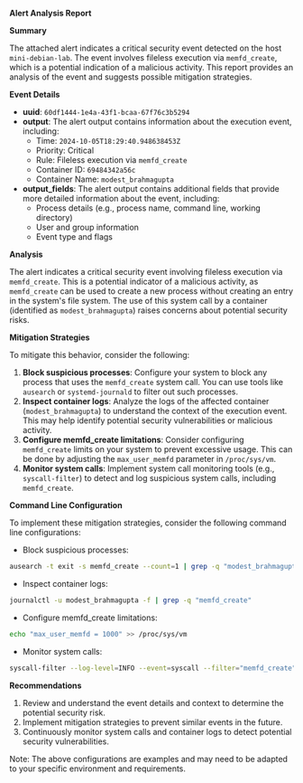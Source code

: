 **Alert Analysis Report**

**Summary**

The attached alert indicates a critical security event detected on the host `mini-debian-lab`. The event involves fileless execution via `memfd_create`, which is a potential indication of a malicious activity. This report provides an analysis of the event and suggests possible mitigation strategies.

**Event Details**

* **uuid**: `60df1444-1e4a-43f1-bcaa-67f76c3b5294`
* **output**: The alert output contains information about the execution event, including:
	+ Time: `2024-10-05T18:29:40.948638453Z`
	+ Priority: Critical
	+ Rule: Fileless execution via `memfd_create`
	+ Container ID: `69484342a56c`
	+ Container Name: `modest_brahmagupta`
* **output_fields**: The alert output contains additional fields that provide more detailed information about the event, including:
	+ Process details (e.g., process name, command line, working directory)
	+ User and group information
	+ Event type and flags

**Analysis**

The alert indicates a critical security event involving fileless execution via `memfd_create`. This is a potential indicator of a malicious activity, as `memfd_create` can be used to create a new process without creating an entry in the system's file system. The use of this system call by a container (identified as `modest_brahmagupta`) raises concerns about potential security risks.

**Mitigation Strategies**

To mitigate this behavior, consider the following:

1. **Block suspicious processes**: Configure your system to block any process that uses the `memfd_create` system call. You can use tools like `ausearch` or `systemd-journald` to filter out such processes.
2. **Inspect container logs**: Analyze the logs of the affected container (`modest_brahmagupta`) to understand the context of the execution event. This may help identify potential security vulnerabilities or malicious activity.
3. **Configure memfd_create limitations**: Consider configuring `memfd_create` limits on your system to prevent excessive usage. This can be done by adjusting the `max_user_memfd` parameter in `/proc/sys/vm`.
4. **Monitor system calls**: Implement system call monitoring tools (e.g., `syscall-filter`) to detect and log suspicious system calls, including `memfd_create`.

**Command Line Configuration**

To implement these mitigation strategies, consider the following command line configurations:

* Block suspicious processes:
```bash
ausearch -t exit -s memfd_create --count=1 | grep -q "modest_brahmagupta" && echo "Blocked process"
```
* Inspect container logs:
```bash
journalctl -u modest_brahmagupta -f | grep -q "memfd_create"
```
* Configure memfd_create limitations:
```bash
echo "max_user_memfd = 1000" >> /proc/sys/vm
```
* Monitor system calls:
```bash
syscall-filter --log-level=INFO --event=syscall --filter="memfd_create"
```

**Recommendations**

1. Review and understand the event details and context to determine the potential security risk.
2. Implement mitigation strategies to prevent similar events in the future.
3. Continuously monitor system calls and container logs to detect potential security vulnerabilities.

Note: The above configurations are examples and may need to be adapted to your specific environment and requirements.